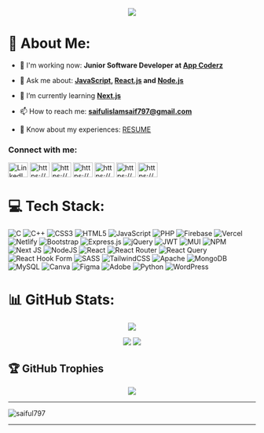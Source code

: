 <div align="center">
  <img src="https://i.ibb.co/kXnB0CV/github-header-image.png">
</div>

<h1> 💫 About Me: </h1>

- 🔭 I'm working now: **Junior Software Developer at [App Coderz](https://appcoderz.com/)**
  
- 💬 Ask me about: **[JavaScript](https://developer.mozilla.org/en-US/docs/Web/JavaScript), [React.js](https://react.dev/learn) and [Node.js](https://nodejs.org/docs/latest/api/)**
  
- 🌱 I’m currently learning **[Next.js](https://nextjs.org/docs)**
  
- 📫 How to reach me: **saifulislamsaif797@gmail.com**

- 📄 Know about my experiences: [RESUME](https://drive.google.com/file/d/1317s0GDq28c3RxAPlwyBFy_GqvyeH8Av/view?usp=sharing)

<h3 align="left">Connect with me:</h3>
<p align="left">
  <a href="https://www.linkedin.com/in/saiful-islam-1213sr" target="blank"><img align="center" src="https://raw.githubusercontent.com/rahuldkjain/github-profile-readme-generator/master/src/images/icons/Social/linked-in-alt.svg" alt="LinkedIn" height="30" width="40" /></a>
  <a href="https://www.facebook.com/saifulislamsaif.sr.13" target="blank"><img align="center" src="https://raw.githubusercontent.com/rahuldkjain/github-profile-readme-generator/master/src/images/icons/Social/facebook.svg" alt="https://www.facebook.com/saifulislamsaif.sr.13" height="30" width="40" /></a>
  <a href="https://www.instagram.com/__saiful___islam___/" target="blank"><img align="center" src="https://raw.githubusercontent.com/rahuldkjain/github-profile-readme-generator/master/src/images/icons/Social/instagram.svg" alt="https://www.instagram.com/__saiful___islam___/" height="30" width="40" /></a>
  <a href="https://dribbble.com/https://dribbble.com/saiful797" target="blank"><img align="center" src="https://raw.githubusercontent.com/rahuldkjain/github-profile-readme-generator/master/src/images/icons/Social/dribbble.svg" alt="https://dribbble.com/saiful797" height="30" width="40" /></a>
  <a href="https://www.codechef.com/users/https://www.codechef.com/users/saiful_1213" target="blank"><img align="center" src="https://cdn.jsdelivr.net/npm/simple-icons@3.1.0/icons/codechef.svg" alt="https://www.codechef.com/users/saiful_1213" height="30" width="40" /></a>
  <a href="https://codeforces.com/profile/saifulsaif13" target="blank"><img align="center" src="https://raw.githubusercontent.com/rahuldkjain/github-profile-readme-generator/master/src/images/icons/Social/codeforces.svg" alt="https://codeforces.com/profile/saifulsaif13" height="30" width="40" /></a>
  <a href="https://discord.com/channels/@me" target="blank"><img align="center" src="https://raw.githubusercontent.com/rahuldkjain/github-profile-readme-generator/master/src/images/icons/Social/discord.svg" alt="https://discord.gg/dFGvFcd4" height="30" width="40" /></a>
</p>

# 💻 Tech Stack:
![C](https://img.shields.io/badge/c-%2300599C.svg?style=for-the-badge&logo=c&logoColor=white) ![C++](https://img.shields.io/badge/c++-%2300599C.svg?style=for-the-badge&logo=c%2B%2B&logoColor=white) ![CSS3](https://img.shields.io/badge/css3-%231572B6.svg?style=for-the-badge&logo=css3&logoColor=white) ![HTML5](https://img.shields.io/badge/html5-%23E34F26.svg?style=for-the-badge&logo=html5&logoColor=white) ![JavaScript](https://img.shields.io/badge/javascript-%23323330.svg?style=for-the-badge&logo=javascript&logoColor=%23F7DF1E) ![PHP](https://img.shields.io/badge/php-%23777BB4.svg?style=for-the-badge&logo=php&logoColor=white) ![Firebase](https://img.shields.io/badge/firebase-%23039BE5.svg?style=for-the-badge&logo=firebase) ![Vercel](https://img.shields.io/badge/vercel-%23000000.svg?style=for-the-badge&logo=vercel&logoColor=white) ![Netlify](https://img.shields.io/badge/netlify-%23000000.svg?style=for-the-badge&logo=netlify&logoColor=#00C7B7) ![Bootstrap](https://img.shields.io/badge/bootstrap-%238511FA.svg?style=for-the-badge&logo=bootstrap&logoColor=white) ![Express.js](https://img.shields.io/badge/express.js-%23404d59.svg?style=for-the-badge&logo=express&logoColor=%2361DAFB) ![jQuery](https://img.shields.io/badge/jquery-%230769AD.svg?style=for-the-badge&logo=jquery&logoColor=white) ![JWT](https://img.shields.io/badge/JWT-black?style=for-the-badge&logo=JSON%20web%20tokens) ![MUI](https://img.shields.io/badge/MUI-%230081CB.svg?style=for-the-badge&logo=mui&logoColor=white) ![NPM](https://img.shields.io/badge/NPM-%23CB3837.svg?style=for-the-badge&logo=npm&logoColor=white) ![Next JS](https://img.shields.io/badge/Next-black?style=for-the-badge&logo=next.js&logoColor=white) ![NodeJS](https://img.shields.io/badge/node.js-6DA55F?style=for-the-badge&logo=node.js&logoColor=white) ![React](https://img.shields.io/badge/react-%2320232a.svg?style=for-the-badge&logo=react&logoColor=%2361DAFB) ![React Router](https://img.shields.io/badge/React_Router-CA4245?style=for-the-badge&logo=react-router&logoColor=white) ![React Query](https://img.shields.io/badge/-React%20Query-FF4154?style=for-the-badge&logo=react%20query&logoColor=white) ![React Hook Form](https://img.shields.io/badge/React%20Hook%20Form-%23EC5990.svg?style=for-the-badge&logo=reacthookform&logoColor=white) ![SASS](https://img.shields.io/badge/SASS-hotpink.svg?style=for-the-badge&logo=SASS&logoColor=white) ![TailwindCSS](https://img.shields.io/badge/tailwindcss-%2338B2AC.svg?style=for-the-badge&logo=tailwind-css&logoColor=white) ![Apache](https://img.shields.io/badge/apache-%23D42029.svg?style=for-the-badge&logo=apache&logoColor=white) ![MongoDB](https://img.shields.io/badge/MongoDB-%234ea94b.svg?style=for-the-badge&logo=mongodb&logoColor=white) ![MySQL](https://img.shields.io/badge/mysql-4479A1.svg?style=for-the-badge&logo=mysql&logoColor=white) ![Canva](https://img.shields.io/badge/Canva-%2300C4CC.svg?style=for-the-badge&logo=Canva&logoColor=white) ![Figma](https://img.shields.io/badge/figma-%23F24E1E.svg?style=for-the-badge&logo=figma&logoColor=white) ![Adobe](https://img.shields.io/badge/adobe-%23FF0000.svg?style=for-the-badge&logo=adobe&logoColor=white) ![Python](https://img.shields.io/badge/python-3670A0?style=for-the-badge&logo=python&logoColor=ffdd54) ![WordPress](https://img.shields.io/badge/WordPress-%23117AC9.svg?style=for-the-badge&logo=WordPress&logoColor=white)
# 📊 GitHub Stats:
<div align="center">
  
  ![](https://github-readme-stats.vercel.app/api?username=saiful797&theme=dark&hide_border=false&include_all_commits=false&count_private=false)
    
</div>
<div display="flex" align="center">
  
  ![](https://github-readme-streak-stats.herokuapp.com/?user=saiful797&theme=dark&hide_border=false)
  ![](https://github-readme-stats.vercel.app/api/top-langs/?username=saiful797&theme=dark&hide_border=false&include_all_commits=false&count_private=false&layout=compact)
  
</div>

## 🏆 GitHub Trophies
<div align="center">

  ![](https://github-profile-trophy.vercel.app/?username=saiful797&theme=radical&no-frame=false&no-bg=true&margin-w=4)
  
</div>

---

<p align="left"> <img src="https://komarev.com/ghpvc/?username=saiful797&label=Profile%20views&color=0e75b6&style=flat" alt="saiful797" /></p>

---
<!-- Proudly created with GPRM ( https://gprm.itsvg.in ) -->
